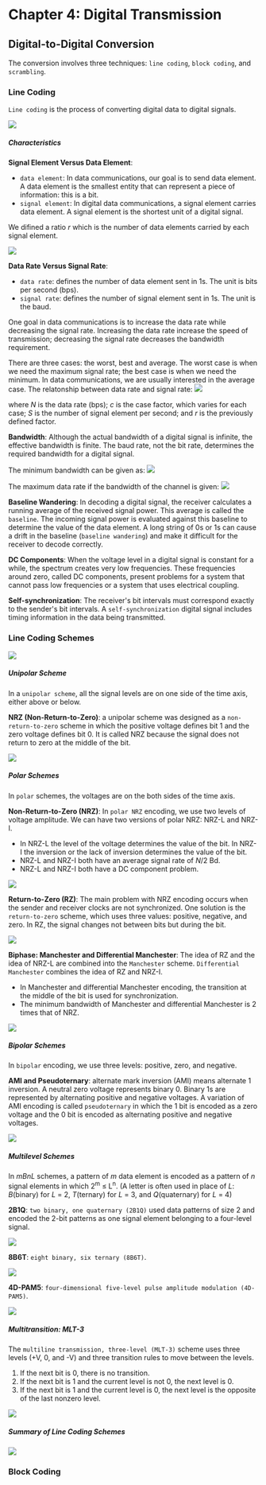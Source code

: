 # Chapter 4: Digital Transmission
## Digital-to-Digital Conversion
The conversion involves three techniques: `line coding`, `block coding`, and `scrambling`.

### Line Coding
`Line coding` is the process of converting digital data to digital signals.

![](./static/ch4_1.png)

##### Characteristics
**Signal Element Versus Data Element**:
- `data element`: In data communications, our goal is to send data element. A data element is the smallest entity that can represent a piece of information: this is a bit.
- `signal element`: In digital data communications, a signal element carries data element. A signal element is the shortest unit of a digital signal.

We difined a ratio *r* which is the number of data elements carried by each signal element.

![](./static/ch4_2.png)

**Data Rate Versus Signal Rate**:
- `data rate`: defines the number of data element sent in 1s. The unit is bits per second (bps).
- `signal rate`: defines the number of signal element sent in 1s. The unit is the baud.

One goal in data communications is to increase the data rate while decreasing the signal rate. Increasing the data rate increase the speed of transmission; decreasing the signal rate decreases the bandwidth requirement.

There are three cases: the worst, best and average. The worst case is when we need the maximum signal rate; the best case is when we need the minimum. In data communications, we are usually interested in the average case. The relatonship between data rate and signal rate:
![](./static/ch4_f1.png)

where *N* is the data rate (bps); *c* is the case factor, which varies for each case; *S* is the number of signal element per second; and *r* is the previously defined factor.

**Bandwidth**:
Although the actual bandwidth of a digital signal is infinite, the effective bandwidth is finite. The baud rate, not the bit rate, determines the required bandwidth for a digital signal.

The minimum bandwidth can be given as:
![](./static/ch4_f2.png)

The maximum data rate if the bandwidth of the channel is given:
![](./static/ch4_f3.png)

**Baseline Wandering**:
In decoding a digital signal, the receiver calculates a running average of the received signal power. This average is called the `baseline`. The incoming signal power is evaluated against this baseline to determine the value of the data element. A long string of 0s or 1s can cause a drift in the baseline (`baseline wandering`) and make it difficult for the receiver to decode correctly.

**DC Components**:
When the voltage level in a digital signal is constant for a while, the spectrum creates very low frequencies. These frequencies around zero, called DC components, present problems for a system that cannot pass low frequencies or a system that uses electrical coupling.

**Self-synchronization**:
The receiver's bit intervals must correspond exactly to the sender's bit intervals. A `self-synchronization` digital signal includes timing information in the data being transmitted.

### Line Coding Schemes

![](./static/ch4_4.png)

##### Unipolar Scheme
In a `unipolar scheme`, all the signal levels are on one side of the time axis, either above or below.

**NRZ (Non-Return-to-Zero)**: a unipolar scheme was designed as a `non-return-to-zero` scheme in which the positive voltage defines bit 1 and the zero voltage defines bit 0. It is called NRZ because the signal does not return to zero at the middle of the bit.

![](./static/ch4_5.png)

##### Polar Schemes
In `polar` schemes, the voltages are on the both sides of the time axis.

**Non-Return-to-Zero (NRZ)**: In `polar NRZ` encoding, we use two levels of voltage amplitude. We can have two versions of polar NRZ: NRZ-L and NRZ-I.
- In NRZ-L the level of the voltage determines the value of the bit. In NRZ-I the inversion or the lack of inversion determines the value of the bit.
- NRZ-L and NRZ-I both have an average signal rate of *N*/2 Bd.
- NRZ-L and NRZ-I both have a DC component problem.

![](./static/ch4_6.png)

**Return-to-Zero (RZ)**: The main problem with NRZ encoding occurs when the sender and receiver clocks are not synchronized. One solution is the `return-to-zero` scheme, which uses three values: positive, negative, and zero. In RZ, the signal changes not between bits but during the bit.

![](./static/ch4_7.png)

**Biphase: Manchester and Differential Manchester**: The idea of RZ and the idea of NRZ-L are combined into the `Manchester` scheme. `Differential Manchester` combines the idea of RZ and NRZ-I.
- In Manchester and differential Manchester encoding, the transition at the middle of the bit is used for synchronization.
- The minimum bandwidth of Manchester and differential Manchester is 2 times that of NRZ.

![](./static/ch4_8.png)

##### Bipolar Schemes
In `bipolar` encoding, we use three levels: positive, zero, and negative.

**AMI and Pseudoternary**: alternate mark inversion (AMI) means alternate 1 inversion. A neutral zero voltage represents binary 0. Binary 1s are represented by alternating positive and negative voltages. A variation of AMI encoding is called `pseudoternary` in which the 1 bit is encoded as a zero voltage and the 0 bit is encoded as alternating positive and negative voltages.

![](./static/ch4_9.png)

##### Multilevel Schemes
In *mBnL* schemes, a pattern of *m* data element is encoded as a pattern of *n* signal elements in which 2<sup>m</sup> ≤ L<sup>n</sup>. (A letter is often used in place of *L*: *B*(binary) for *L* = 2, *T*(ternary) for *L* = 3, and *Q*(quaternary) for *L* = 4)

**2B1Q**: `two binary, one quaternary (2B1Q)` used data patterns of size 2 and encoded the 2-bit patterns as one signal element belonging to a four-level signal.

![](./static/ch4_10.png)

**8B6T**: `eight binary, six ternary (8B6T)`.

![](./static/ch4_11.png)

**4D-PAM5**: `four-dimensional five-level pulse amplitude modulation (4D-PAM5)`.

![](./static/ch4_12.png)

##### Multitransition: MLT-3
The `multiline transmission, three-level (MLT-3)` scheme uses three levels (+V, 0, and -V) and three transition rules to move between the levels.
1. If the next bit is 0, there is no transition.
2. If the next bit is 1 and the current level is not 0, the next level is 0.
3. If the next bit is 1 and the current level is 0, the next level is the opposite of the last nonzero level.

![](./static/ch4_13.png)

##### Summary of Line Coding Schemes

![](./static/ch4_f4.png)

### Block Coding
